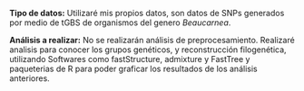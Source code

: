 **Tipo de datos:** Utilizaré mis propios datos, son datos de SNPs generados por medio de tGBS de organismos del genero *Beaucarnea*.

**Análisis a realizar:** No se realizarán análisis de preprocesamiento.  Realizaré analisis para conocer los grupos genéticos, y reconstrucción filogenética, utilizando Softwares como fastStructure, admixture y FastTree y paqueterias de R para poder graficar los resultados de los análisis anteriores.